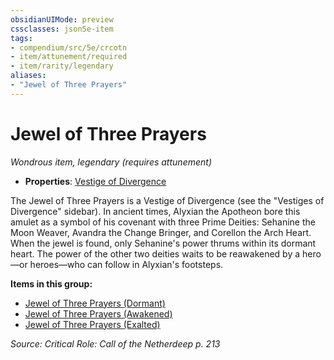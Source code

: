 ```yaml
---
obsidianUIMode: preview
cssclasses: json5e-item
tags:
- compendium/src/5e/crcotn
- item/attunement/required
- item/rarity/legendary
aliases: 
- "Jewel of Three Prayers"
---
```

# Jewel of Three Prayers
*Wondrous item, legendary (requires attunement)*  

- **Properties**: [Vestige of Divergence](2-Mechanics/CLI/rules/item-properties.md#Vestige%20of%20Divergence)

The Jewel of Three Prayers is a Vestige of Divergence (see the "Vestiges of Divergence" sidebar). In ancient times, Alyxian the Apotheon bore this amulet as a symbol of his covenant with three Prime Deities: Sehanine the Moon Weaver, Avandra the Change Bringer, and Corellon the Arch Heart. When the jewel is found, only Sehanine's power thrums within its dormant heart. The power of the other two deities waits to be reawakened by a hero—or heroes—who can follow in Alyxian's footsteps.

**Items in this group:**

- [Jewel of Three Prayers (Dormant)](2-Mechanics/CLI/items/jewel-of-three-prayers-dormant-crcotn.md)
- [Jewel of Three Prayers (Awakened)](2-Mechanics/CLI/items/jewel-of-three-prayers-awakened-crcotn.md)
- [Jewel of Three Prayers (Exalted)](2-Mechanics/CLI/items/jewel-of-three-prayers-exalted-crcotn.md)

*Source: Critical Role: Call of the Netherdeep p. 213*
